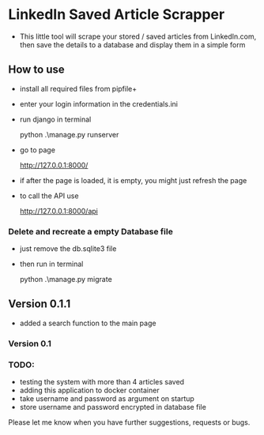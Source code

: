 # LinkedIn Saved Article Scrapper
* This little tool will scrape your stored / saved articles from LinkedIn.com, then save the details to a
    database and display them in a simple form


## How to use
* install all required files from pipfile+
* enter your login information in the credentials.ini
* run django in terminal
    

    python .\manage.py runserver


* go to page

    
    http://127.0.0.1:8000/

* if after the page is loaded, it is empty, you might just refresh the page
* to call the API use


    http://127.0.0.1:8000/api


### Delete and recreate a empty Database file
* just remove the db.sqlite3 file
* then run in terminal


    python .\manage.py migrate


## Version 0.1.1
* added a search function to the main page

### Version 0.1

### TODO:
* testing the system with more than 4 articles saved
* adding this application to docker container
* take username and password as argument on startup
* store username and password encrypted in database file

Please let me know when you have further suggestions, requests or bugs. 
